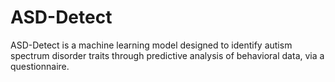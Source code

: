 # ASD-Detect
ASD-Detect is a machine learning model designed to identify autism spectrum disorder traits through predictive analysis of behavioral data, via a questionnaire.
